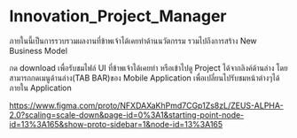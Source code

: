 # Innovation_Project_Manager
ภายในนี้เป็นการรวบรวมผลงานที่ข้าพเจ้าได้เคยทำด้านนวัตกรรม รวมไปถึงการสร้าง New Business Model

กด download เพื่อรับชมไฟล์ UI ที่ข้าพเจ้าได้เคยทำ หรือเข้าไปดู Project ได้จากลิงค์ด้านล่าง โดยสามารถกดเมนูด้านล่าง(TAB BAR)ของ Mobile Application เพื่อเปลี่ยนไปรับชมหน้าต่างๆได้ภายใน Application

https://www.figma.com/proto/NFXDAXaKhPmd7CGp1Zs8zL/ZEUS-ALPHA-2.0?scaling=scale-down&page-id=0%3A1&starting-point-node-id=13%3A165&show-proto-sidebar=1&node-id=13%3A165
